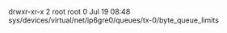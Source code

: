 drwxr-xr-x 2 root root 0 Jul 19 08:48 sys/devices/virtual/net/ip6gre0/queues/tx-0/byte_queue_limits

